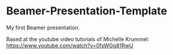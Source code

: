 # Beamer-Presentation-Template

My first Beamer presentation.

Based at the youtube video tutorials of Michelle Krummel: https://www.youtube.com/watch?v=0fsWGg81RwU
